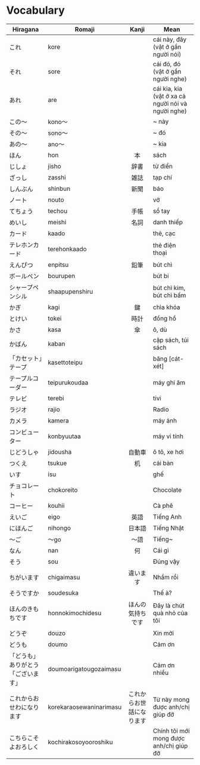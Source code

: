 # Vocabulary

|Hiragana   | Romaji | Kanji | Mean |
|-----------|--------|:-----:|------|
| これ| kore| | cái này, đây (vật ở gần người nói)|
| それ| sore| | cái đó, đó (vật ở gần người nghe)|
| あれ| are| | cái kia, kia (vật ở xa cả người nói và người nghe)|
| この～| kono～| | ~ này|
| その～| sono～| | ~ đó|
| あの～| ano～| | ~ kia|
| ほん| hon| 本| sách|
| じしょ| jisho| 辞書| từ điển|
| ざっし| zasshi| 雑誌| tạp chí|
| しんぶん| shinbun| 新聞| báo|
| ノート| nouto| | vở|
| てちょう| techou| 手帳| sổ tay|
| めいし| meishi| 名詞| danh thiếp|
| カード| kaado| | thẻ, cạc|
| テレホンカード| terehonkaado| | thẻ điện thoại|
| えんぴつ| enpitsu| 鉛筆| bút chì|
| ボールペン| bourupen| | bút bi|
| シャープペンシル| shaapupenshiru| | bút chì kim, bút chì bấm|
| かぎ| kagi| 鍵| chìa khóa|
| とけい| tokei| 時計| đồng hồ|
| かさ| kasa| 傘| ô, dù|
| かばん| kaban| | cặp sách, túi sách|
| 「カセット」テープ| kasettoteipu| | băng [cát-xét]|
| テープルコーダー| teipurukoudaa| | máy ghi âm|
| テレビ| terebi| | tivi|
| ラジオ| rajio| | Radio|
| カメラ| kamera| | máy ảnh|
| コンビューター| konbyuutaa| | máy vi tính|
| じどうしゃ| jidousha| 自動車| ô tô, xe hơi|
| つくえ| tsukue| 机| cái bàn|
| いす| isu| | ghế|
| チョコレート| chokoreito| | Chocolate|
| コーヒー| kouhii| | Cà phê|
| えいご| eigo| 英語| Tiếng Anh|
| にほんご| nihongo| 日本語| Tiếng Nhật|
| ～ご| ～go| ～語| Tiếng~|
| なん| nan| 何| Cái gì|
| そう| sou| | Đúng vậy|
| ちがいます| chigaimasu| 違います| Nhầm rồi|
| そうですか| soudesuka| | Thế à?|
| ほんのきもちです| honnokimochidesu| ほんの気持ちです| Đây là chút quà nhỏ của tôi|
| どうぞ| douzo| | Xin mời|
| どうも| doumo| | Cảm ơn|
| 「どうも」ありがとう「ございます」| doumoarigatougozaimasu| | Cảm ơn nhiều|
| これからおせわになります| korekaraosewaninarimasu| これからお世話になります| Từ này mong được anh/chị giúp đỡ|
| こちらこそよおろしく| kochirakosoyooroshiku| | Chính tôi mới mong được anh/chị giúp đỡ|
